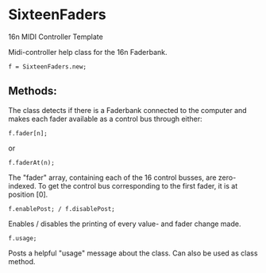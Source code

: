 # SixteenFaders
16n MIDI Controller Template

Midi-controller help class for the 16n Faderbank.
```supercollider
f = SixteenFaders.new;
```
## Methods:

The class detects if there is a Faderbank connected to the computer and makes each fader available as a control bus through either:
```supercollider
f.fader[n];
```
or
```supercollider
f.faderAt(n);
```
The "fader" array, containing each of the 16 control busses, are zero-indexed.
To get the control bus corresponding to the first fader, it is at position [0].
```supercollider
f.enablePost; / f.disablePost;
```
Enables / disables the printing of every value- and fader change made.
```supercollider
f.usage;
```
Posts a helpful "usage" message about the class. Can also be used as class method.
